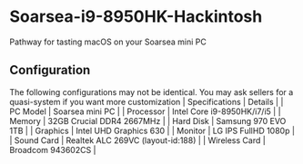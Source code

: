 # Soarsea-i9-8950HK-Hackintosh
Pathway for tasting macOS on your Soarsea mini PC

## Configuration

The following configurations may not be identical. You may ask sellers for a quasi-system if you want more customization
| Specifications | Details |
| PC Model | Soarsea mini PC |
| Processor | Intel Core i9-8950HK/i7/i5 |
| Memory | 32GB Crucial DDR4 2667MHz |
| Hard Disk | Samsung 970 EVO 1TB |
| Graphics | Intel UHD Graphics 630 |
| Monitor | LG IPS FullHD 1080p |
| Sound Card | Realtek ALC 269VC (layout-id:188) |
| Wireless Card | Broadcom 943602CS |

